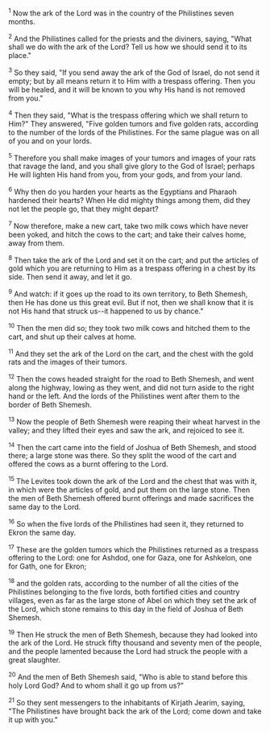 <sup>1</sup> 
Now the ark of the Lord was in the country of the Philistines seven months. 

<sup>2</sup> 
And the Philistines called for the priests and the diviners, saying, "What shall we do with the ark of the Lord? Tell us how we should send it to its place." 

<sup>3</sup> 
So they said, "If you send away the ark of the God of Israel, do not send it empty; but by all means return it to Him with a trespass offering. Then you will be healed, and it will be known to you why His hand is not removed from you." 

<sup>4</sup> 
Then they said, "What is the trespass offering which we shall return to Him?" They answered, "Five golden tumors and five golden rats, according to the number of the lords of the Philistines. For the same plague was on all of you and on your lords. 

<sup>5</sup> 
Therefore you shall make images of your tumors and images of your rats that ravage the land, and you shall give glory to the God of Israel; perhaps He will lighten His hand from you, from your gods, and from your land. 

<sup>6</sup> 
Why then do you harden your hearts as the Egyptians and Pharaoh hardened their hearts? When He did mighty things among them, did they not let the people go, that they might depart? 

<sup>7</sup> 
Now therefore, make a new cart, take two milk cows which have never been yoked, and hitch the cows to the cart; and take their calves home, away from them. 

<sup>8</sup> 
Then take the ark of the Lord and set it on the cart; and put the articles of gold which you are returning to Him as a trespass offering in a chest by its side. Then send it away, and let it go. 

<sup>9</sup> 
And watch: if it goes up the road to its own territory, to Beth Shemesh, then He has done us this great evil. But if not, then we shall know that it is not His hand that struck us--it happened to us by chance." 

<sup>10</sup> 
Then the men did so; they took two milk cows and hitched them to the cart, and shut up their calves at home. 

<sup>11</sup> 
And they set the ark of the Lord on the cart, and the chest with the gold rats and the images of their tumors. 

<sup>12</sup> 
Then the cows headed straight for the road to Beth Shemesh, and went along the highway, lowing as they went, and did not turn aside to the right hand or the left. And the lords of the Philistines went after them to the border of Beth Shemesh. 

<sup>13</sup> 
Now the people of Beth Shemesh were reaping their wheat harvest in the valley; and they lifted their eyes and saw the ark, and rejoiced to see it. 

<sup>14</sup> 
Then the cart came into the field of Joshua of Beth Shemesh, and stood there; a large stone was there. So they split the wood of the cart and offered the cows as a burnt offering to the Lord. 

<sup>15</sup> 
The Levites took down the ark of the Lord and the chest that was with it, in which were the articles of gold, and put them on the large stone. Then the men of Beth Shemesh offered burnt offerings and made sacrifices the same day to the Lord. 

<sup>16</sup> 
So when the five lords of the Philistines had seen it, they returned to Ekron the same day. 

<sup>17</sup> 
These are the golden tumors which the Philistines returned as a trespass offering to the Lord: one for Ashdod, one for Gaza, one for Ashkelon, one for Gath, one for Ekron; 

<sup>18</sup> 
and the golden rats, according to the number of all the cities of the Philistines belonging to the five lords, both fortified cities and country villages, even as far as the large stone of Abel on which they set the ark of the Lord, which stone remains to this day in the field of Joshua of Beth Shemesh. 

<sup>19</sup> 
Then He struck the men of Beth Shemesh, because they had looked into the ark of the Lord. He struck fifty thousand and seventy men of the people, and the people lamented because the Lord had struck the people with a great slaughter.

<sup>20</sup> 
And the men of Beth Shemesh said, "Who is able to stand before this holy Lord God? And to whom shall it go up from us?" 

<sup>21</sup> 
So they sent messengers to the inhabitants of Kirjath Jearim, saying, "The Philistines have brought back the ark of the Lord; come down and take it up with you."